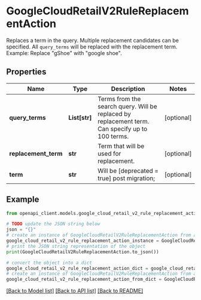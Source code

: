 # GoogleCloudRetailV2RuleReplacementAction

Replaces a term in the query. Multiple replacement candidates can be specified. All `query_terms` will be replaced with the replacement term. Example: Replace \"gShoe\" with \"google shoe\".

## Properties

Name | Type | Description | Notes
------------ | ------------- | ------------- | -------------
**query_terms** | **List[str]** | Terms from the search query. Will be replaced by replacement term. Can specify up to 100 terms. | [optional] 
**replacement_term** | **str** | Term that will be used for replacement. | [optional] 
**term** | **str** | Will be [deprecated &#x3D; true] post migration; | [optional] 

## Example

```python
from openapi_client.models.google_cloud_retail_v2_rule_replacement_action import GoogleCloudRetailV2RuleReplacementAction

# TODO update the JSON string below
json = "{}"
# create an instance of GoogleCloudRetailV2RuleReplacementAction from a JSON string
google_cloud_retail_v2_rule_replacement_action_instance = GoogleCloudRetailV2RuleReplacementAction.from_json(json)
# print the JSON string representation of the object
print(GoogleCloudRetailV2RuleReplacementAction.to_json())

# convert the object into a dict
google_cloud_retail_v2_rule_replacement_action_dict = google_cloud_retail_v2_rule_replacement_action_instance.to_dict()
# create an instance of GoogleCloudRetailV2RuleReplacementAction from a dict
google_cloud_retail_v2_rule_replacement_action_from_dict = GoogleCloudRetailV2RuleReplacementAction.from_dict(google_cloud_retail_v2_rule_replacement_action_dict)
```
[[Back to Model list]](../README.md#documentation-for-models) [[Back to API list]](../README.md#documentation-for-api-endpoints) [[Back to README]](../README.md)


